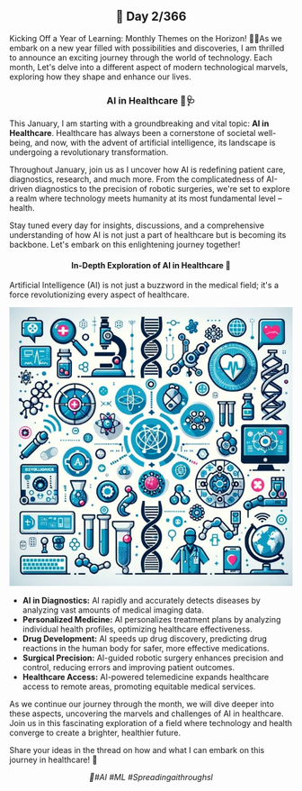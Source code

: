 <h2 align="center">🌟 Day 2/366</h2>

<p>Kicking Off a Year of Learning: Monthly Themes on the Horizon! 🚀🎉As we embark on a new year filled with possibilities and discoveries, I am thrilled to announce an exciting journey through the world of technology. Each month, Let's delve into a different aspect of modern technological marvels, exploring how they shape and enhance our lives.</p>

<h3 align="center">AI in Healthcare 🤖🩺</h3>

<p>This January, I am starting with a groundbreaking and vital topic: <strong>AI in Healthcare</strong>. Healthcare has always been a cornerstone of societal well-being, and now, with the advent of artificial intelligence, its landscape is undergoing a revolutionary transformation.</p>

<p>Throughout January, join us as I uncover how AI is redefining patient care, diagnostics, research, and much more. From the complicatedness of AI-driven diagnostics to the precision of robotic surgeries, we're set to explore a realm where technology meets humanity at its most fundamental level – health.</p>

<p>Stay tuned every day for insights, discussions, and a comprehensive understanding of how AI is not just a part of healthcare but is becoming its backbone. Let's embark on this enlightening journey together!</p>

<h4 align="center">In-Depth Exploration of AI in Healthcare 🏥</h4>

<p>Artificial Intelligence (AI) is not just a buzzword in the medical field; it's a force revolutionizing every aspect of healthcare.</p>

<p align="center">
  <img src="Images/Day2.jpg" alt="AI in Healthcare">
</p>


<ul>
  <li><strong>AI in Diagnostics:</strong> AI rapidly and accurately detects diseases by analyzing vast amounts of medical imaging data.</li>
  <li><strong>Personalized Medicine:</strong> AI personalizes treatment plans by analyzing individual health profiles, optimizing healthcare effectiveness.</li>
  <li><strong>Drug Development:</strong> AI speeds up drug discovery, predicting drug reactions in the human body for safer, more effective medications.</li>
  <li><strong>Surgical Precision:</strong> AI-guided robotic surgery enhances precision and control, reducing errors and improving patient outcomes.</li>
  <li><strong>Healthcare Access:</strong> AI-powered telemedicine expands healthcare access to remote areas, promoting equitable medical services.</li>
</ul>

<p>As we continue our journey through the month, we will dive deeper into these aspects, uncovering the marvels and challenges of AI in healthcare. Join us in this fascinating exploration of a field where technology and health converge to create a brighter, healthier future.</p>

<p>Share your ideas in the thread on how and what I can embark on this journey in healthcare! 🌟</p>

<p align="center">
  <em>💬#AI #ML #Spreadingaithroughsl</em>
</p>
